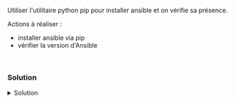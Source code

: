 Utiliser l'utilitaire python pip pour installer ansible et on vérifie sa présence.

Actions à réaliser :
- installer ansible via pip
- vérifier la version d'Ansible

<br>

### Solution

<details>

<summary>Solution</summary>

Utiliser les commandes suivantes afin d'installer et vérifier la présence d'Ansible

```plain
pip install ansible
```{{exec}}

```plain
ansible --version
```{{exec}}

</details>
